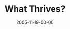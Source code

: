 ---
layout: message
category: message
series: "Death of Religion"
title: "What Thrives?"
date: 2005-11-19-00-00
message_id: 93
audio: "http://s3.amazonaws.com/crossroads-media/media/legacy/mp3/Religion_03_11-19-05_What_Thrives.mp3"
audio-duration: "36:54"
explicit: false
---